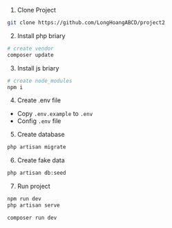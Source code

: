 1. Clone Project

```bash
git clone https://github.com/LongHoangABCD/project2
```

2. Install php briary

```bash
# create vendor
composer update
```

3. Install js briary

```bash
# create node_modules
npm i
```

4. Create .env file

-   Copy `.env.example` to `.env`
-   Config `.env` file

5. Create database

```bash
php artisan migrate
```

6. Create fake data

```bash
php artisan db:seed
```

7. Run project

```bash
npm run dev
php artisan serve
```

```bash
composer run dev
```
